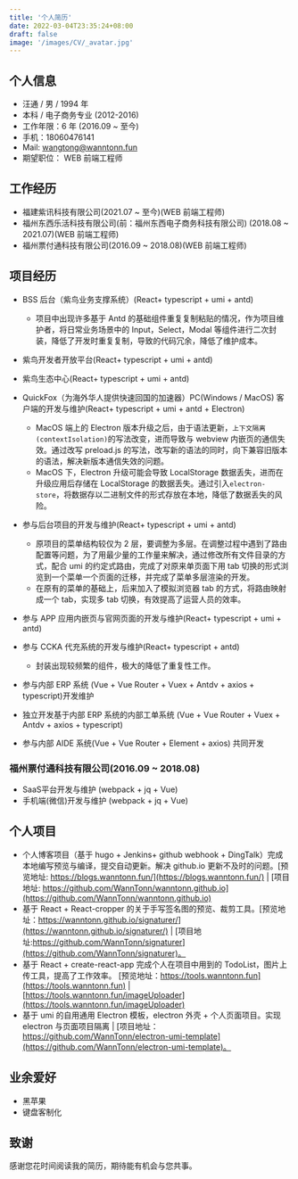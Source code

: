 ```yaml
---
title: '个人简历'
date: 2022-03-04T23:35:24+08:00
draft: false
image: '/images/CV/_avatar.jpg'
---
```


<!--more-->

## 个人信息

- 汪通 / 男 / 1994 年
- 本科 / 电子商务专业 (2012-2016)
- 工作年限：6 年 (2016.09 ~ 至今)
- 手机：18060476141
- Mail: wangtong@wanntonn.fun
- 期望职位： WEB 前端工程师
  <!-- - 技术博客: [https://blogs.wanntonn.fun ](https://blogs.wanntonn.fun) -->
  <!-- - GitHub: [https://github.com/WannTonn](https://github.com/WannTonn) -->

## 工作经历

- 福建紫讯科技有限公司(2021.07 ~ 至今)(WEB 前端工程师)
- 福州东西乐活科技有限公司(前：福州东西电子商务科技有限公司) (2018.08 ~ 2021.07)(WEB 前端工程师)
- 福州票付通科技有限公司(2016.09 ~ 2018.08)(WEB 前端工程师)

## 项目经历

- BSS 后台（紫鸟业务支撑系统）(React+ typescript + umi + antd)
  - 项目中出现许多基于 Antd 的基础组件重复复制粘贴的情况，作为项目维护者，将日常业务场景中的 Input，Select，Modal 等组件进行二次封装，降低了开发时重复复制，导致的代码冗余，降低了维护成本。
- 紫鸟开发者开放平台(React+ typescript + umi + antd)

- 紫鸟生态中心(React+ typescript + umi + antd)

- QuickFox（为海外华人提供快速回国的加速器）PC(Windows / MacOS) 客户端的开发与维护(React+ typescript + umi + antd + Electron)

  - MacOS 端上的 Electron 版本升级之后，由于语法更新，`上下文隔离(contextIsolation)`的写法改变，进而导致与 webview 内嵌页的通信失效。通过改写 preload.js 的写法，改写新的语法的同时，向下兼容旧版本的语法，解决新版本通信失效的问题。
  - MacOS 下，Electron 升级可能会导致 LocalStorage 数据丢失，进而在升级应用后存储在 LocalStorage 的数据丢失。通过引入`electron-store`，将数据存以二进制文件的形式存放在本地，降低了数据丢失的风险。

- 参与后台项目的开发与维护(React+ typescript + umi + antd)

  - 原项目的菜单结构较仅为 2 层，要调整为多层。在调整过程中遇到了路由配置等问题，为了用最少量的工作量来解决，通过修改所有文件目录的方式，配合 umi 的约定式路由，完成了对原来单页面下用 tab 切换的形式浏览到一个菜单一个页面的迁移，并完成了菜单多层渲染的开发。
  - 在原有的菜单的基础上，后来加入了模拟浏览器 tab 的方式，将路由映射成一个 tab，实现多 tab 切换，有效提高了运营人员的效率。

- 参与 APP 应用内嵌页与官网页面的开发与维护(React+ typescript + umi + antd)

- 参与 CCKA 代充系统的开发与维护(React+ typescript + antd)

  - 封装出现较频繁的组件，极大的降低了重复性工作。

- 参与内部 ERP 系统 (Vue + Vue Router + Vuex + Antdv + axios + typescript)开发维护

- 独立开发基于内部 ERP 系统的内部工单系统 (Vue + Vue Router + Vuex + Antdv + axios + typescript)

- 参与内部 AIDE 系统(Vue + Vue Router + Element + axios) 共同开发

### 福州票付通科技有限公司(2016.09 ~ 2018.08)
- SaaS平台开发与维护 (webpack + jq + Vue)
- 手机端(微信)开发与维护 (webpack + jq + Vue)

## 个人项目

- 个人博客项目（基于 hugo + Jenkins+ github webhook + DingTalk）完成本地编写预览与编译，提交自动更新。解决 github.io 更新不及时的问题。[预览地址: https://blogs.wanntonn.fun/](https://blogs.wanntonn.fun/) | [项目地址: https://github.com/WannTonn/wanntonn.github.io](https://github.com/WannTonn/wanntonn.github.io)
- 基于 React + React-cropper 的关于手写签名图的预览、裁剪工具。[预览地址：https://wanntonn.github.io/signaturer/](https://wanntonn.github.io/signaturer/) | [项目地址:https://github.com/WannTonn/signaturer](https://github.com/WannTonn/signaturer)。
- 基于 React + create-react-app 完成个人在项目中用到的 TodoList，图片上传工具，提高了工作效率。 [预览地址：https://tools.wanntonn.fun](https://tools.wanntonn.fun) | [https://tools.wanntonn.fun/imageUploader](https://tools.wanntonn.fun/imageUploader)
- 基于 umi 的自用通用 Electron 模板，electron 外壳 + 个人页面项目。实现 electron 与页面项目隔离 | [项目地址：https://github.com/WannTonn/electron-umi-template](https://github.com/WannTonn/electron-umi-template)。

## 业余爱好

- 黑苹果
- 键盘客制化

## 致谢

感谢您花时间阅读我的简历，期待能有机会与您共事。
